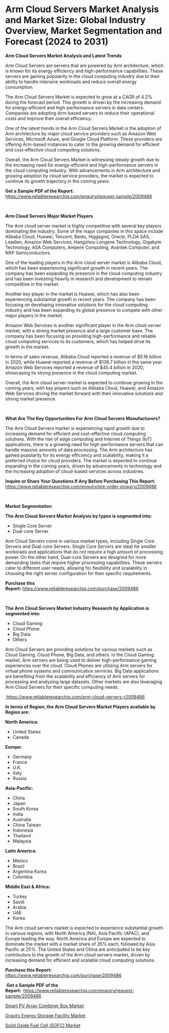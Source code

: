 <p><h1>Arm Cloud Servers Market Analysis and Market Size: Global Industry Overview, Market Segmentation and Forecast (2024 to 2031)</h1></p><p><strong>Arm Cloud Servers Market Analysis and Latest Trends</strong></p>
<p><p>Arm Cloud Servers are servers that are powered by Arm architecture, which is known for its energy efficiency and high-performance capabilities. These servers are gaining popularity in the cloud computing industry due to their ability to handle intensive workloads and reduce overall energy consumption.</p><p>The Arm Cloud Servers Market is expected to grow at a CAGR of 4.2% during the forecast period. This growth is driven by the increasing demand for energy-efficient and high-performance servers in data centers. Companies are adopting Arm-based servers to reduce their operational costs and improve their overall efficiency.</p><p>One of the latest trends in the Arm Cloud Servers Market is the adoption of Arm architecture by major cloud service providers such as Amazon Web Services, Microsoft Azure, and Google Cloud Platform. These providers are offering Arm-based instances to cater to the growing demand for efficient and cost-effective cloud computing solutions.</p><p>Overall, the Arm Cloud Servers Market is witnessing steady growth due to the increasing need for energy-efficient and high-performance servers in the cloud computing industry. With advancements in Arm architecture and growing adoption by cloud service providers, the market is expected to continue its growth trajectory in the coming years.</p></p>
<p><strong>Get a Sample PDF of the Report:&nbsp;</strong> <a href="https://www.reliableresearchiq.com/enquiry/request-sample/2009486">https://www.reliableresearchiq.com/enquiry/request-sample/2009486</a></p>
<p>&nbsp;</p>
<p><strong>Arm Cloud Servers Major Market Players</strong></p>
<p><p>The Arm cloud server market is highly competitive with several key players dominating the industry. Some of the major companies in this space include Alibaba Cloud, Huawei, Tencent, Baidu, Higgsgod, Oracle, PLDA SAS, Leadien, Amazon Web Services, Hangzhou Longene Technology, Gigabyte Technology, ASA Computers, Ampere Computing, Avantek Computer, and NXP Semiconductors.</p><p>One of the leading players in the Arm cloud server market is Alibaba Cloud, which has been experiencing significant growth in recent years. The company has been expanding its presence in the cloud computing industry and has been investing heavily in research and development to remain competitive in the market.</p><p>Another key player in the market is Huawei, which has also been experiencing substantial growth in recent years. The company has been focusing on developing innovative solutions for the cloud computing industry and has been expanding its global presence to compete with other major players in the market.</p><p>Amazon Web Services is another significant player in the Arm cloud server market, with a strong market presence and a large customer base. The company has been focusing on providing high-performance and reliable cloud computing services to its customers, which has helped drive its growth in the market.</p><p>In terms of sales revenue, Alibaba Cloud reported a revenue of $5.16 billion in 2020, while Huawei reported a revenue of $136.7 billion in the same year. Amazon Web Services reported a revenue of $45.4 billion in 2020, showcasing its strong presence in the cloud computing market.</p><p>Overall, the Arm cloud server market is expected to continue growing in the coming years, with key players such as Alibaba Cloud, Huawei, and Amazon Web Services driving the market forward with their innovative solutions and strong market presence.</p></p>
<p>&nbsp;</p>
<p><strong>What Are The Key Opportunities For Arm Cloud Servers Manufacturers?</strong></p>
<p><p>The Arm Cloud Servers market is experiencing rapid growth due to increasing demand for efficient and cost-effective cloud computing solutions. With the rise of edge computing and Internet of Things (IoT) applications, there is a growing need for high-performance servers that can handle massive amounts of data processing. The Arm architecture has gained popularity for its energy efficiency and scalability, making it a preferred choice for cloud providers. The market is expected to continue expanding in the coming years, driven by advancements in technology and the increasing adoption of cloud-based services across industries.</p></p>
<p><strong>Inquire or Share Your Questions If Any Before Purchasing This Report:</strong> <a href="https://www.reliableresearchiq.com/enquiry/pre-order-enquiry/2009486">https://www.reliableresearchiq.com/enquiry/pre-order-enquiry/2009486</a></p>
<p>&nbsp;</p>
<p><strong>Market Segmentation</strong></p>
<p><strong>The Arm Cloud Servers Market Analysis by types is segmented into:</strong></p>
<p><ul><li>Single Core Server</li><li>Dual-core Server</li></ul></p>
<p><p>Arm Cloud Servers come in various market types, including Single Core Servers and Dual-core Servers. Single Core Servers are ideal for smaller workloads and applications that do not require a high amount of processing power. On the other hand, Dual-core Servers are designed for more demanding tasks that require higher processing capabilities. These servers cater to different user needs, allowing for flexibility and scalability in choosing the right server configuration for their specific requirements.</p></p>
<p><strong>Purchase this Report:&nbsp;</strong><a href="https://www.reliableresearchiq.com/purchase/2009486">https://www.reliableresearchiq.com/purchase/2009486</a></p>
<p>&nbsp;</p>
<p><strong>The Arm Cloud Servers Market Industry Research by Application is segmented into:</strong></p>
<p><ul><li>Cloud Gaming</li><li>Cloud Phone</li><li>Big Data</li><li>Others</li></ul></p>
<p><p>Arm Cloud Servers are providing solutions for various markets such as Cloud Gaming, Cloud Phone, Big Data, and others. In the Cloud Gaming market, Arm servers are being used to deliver high-performance gaming experiences over the cloud. Cloud Phones are utilizing Arm servers for virtual phone systems and communication services. Big Data applications are benefiting from the scalability and efficiency of Arm servers for processing and analyzing large datasets. Other markets are also leveraging Arm Cloud Servers for their specific computing needs.</p></p>
<p><a href="https://www.reliableresearchiq.com/arm-cloud-servers-r2009486">&nbsp;https://www.reliableresearchiq.com/arm-cloud-servers-r2009486</a></p>
<p><strong>In terms of Region, the Arm Cloud Servers Market Players available by Region are:</strong></p>
<p>
    <p> <strong> North America: </strong>
        <ul>
            <li>United States</li>
            <li>Canada</li>
        </ul>
        </p> 
    <p> <strong> Europe: </strong>
        <ul>
            <li>Germany</li>
            <li>France</li>
            <li>U.K.</li>
            <li>Italy</li>
            <li>Russia</li>
        </ul>
        </p> 
    <p> <strong> Asia-Pacific: </strong>
        <ul>
            <li>China</li>
            <li>Japan</li>
            <li>South Korea</li>
            <li>India</li>
            <li>Australia</li>
            <li>China Taiwan</li>
            <li>Indonesia</li>
            <li>Thailand</li>
            <li>Malaysia</li>
        </ul>
        </p> 
    <p> <strong> Latin America: </strong>
        <ul>
            <li>Mexico</li>
            <li>Brazil</li>
            <li>Argentina Korea</li>
            <li>Colombia</li>
        </ul>
        </p> 
    <p> <strong> Middle East & Africa: </strong>
        <ul>
            <li>Turkey</li>
            <li>Saudi</li>
            <li>Arabia</li>
            <li>UAE</li>
            <li>Korea</li>
        </ul>
    </p>
    </p>
<p><p>The Arm cloud servers market is expected to experience substantial growth in various regions, with North America (NA), Asia Pacific (APAC), and Europe leading the way. North America and Europe are expected to dominate the market with a market share of 35% each, followed by Asia Pacific at 25%. The United States and China are anticipated to be key contributors to the growth of the Arm cloud servers market, driven by increasing demand for efficient and scalable cloud computing solutions.</p></p>
<p><strong>Purchase this Report: </strong><a href="https://www.reliableresearchiq.com/purchase/2009486">https://www.reliableresearchiq.com/purchase/2009486</a></p>
<p>&nbsp;<strong>Get a Sample PDF of the Report:&nbsp;&nbsp;</strong><a href="https://www.reliableresearchiq.com/enquiry/request-sample/2009486">https://www.reliableresearchiq.com/enquiry/request-sample/2009486</a></p>
<p><strong></strong></p>
<p><p><a href="https://medium.com/@caseyshhand587/insights-into-the-smart-pv-array-combiner-box-market-market-players-market-size-geographical-ee70fc4e79bd">Smart PV Array Combiner Box Market</a></p><p><a href="https://medium.com/@kirstencharriso/gravity-energy-storage-facility-market-size-share-trends-analysis-report-by-end-use-0d9bda090803">Gravity Energy Storage Facility Market</a></p><p><a href="https://medium.com/@joanne.alsop6545/solid-oxide-fuel-cell-sofc-industry-analysis-report-its-market-size-growing-with-a-cagr-of-12-8-2a1c17ec18d5">Solid Oxide Fuel Cell (SOFC) Market</a></p></p>